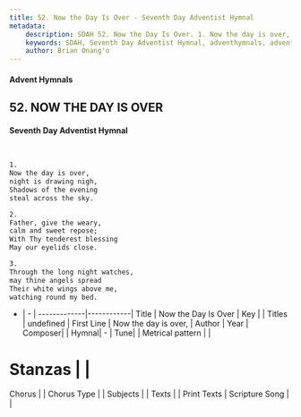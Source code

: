 ```yaml
---
title: 52. Now the Day Is Over - Seventh Day Adventist Hymnal
metadata:
    description: SDAH 52. Now the Day Is Over. 1. Now the day is over, night is drawing nigh, Shadows of the evening steal across the sky.
    keywords: SDAH, Seventh Day Adventist Hymnal, adventhymnals, advent hymnals, Now the Day Is Over, Now the day is over, 
    author: Brian Onang'o
---
```


#### Advent Hymnals
## 52. NOW THE DAY IS OVER
#### Seventh Day Adventist Hymnal

```txt


1.
Now the day is over,
night is drawing nigh,
Shadows of the evening
steal across the sky.

2.
Father, give the weary,
calm and sweet repose;
With Thy tenderest blessing
May our eyelids close.

3.
Through the long night watches,
may thine angels spread
Their white wings above me,
watching round my bed.


```

- |   -  |
-------------|------------|
Title | Now the Day Is Over |
Key |  |
Titles | undefined |
First Line | Now the day is over, |
Author | 
Year | 
Composer|  |
Hymnal|  - |
Tune|  |
Metrical pattern | |
# Stanzas |  |
Chorus |  |
Chorus Type |  |
Subjects |  |
Texts |  |
Print Texts | 
Scripture Song |  |
  
